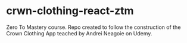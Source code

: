 # crwn-clothing-react-ztm

Zero To Mastery course. Repo created to follow the construction of the Crown Clothing App teached by Andrei Neagoie on Udemy.
